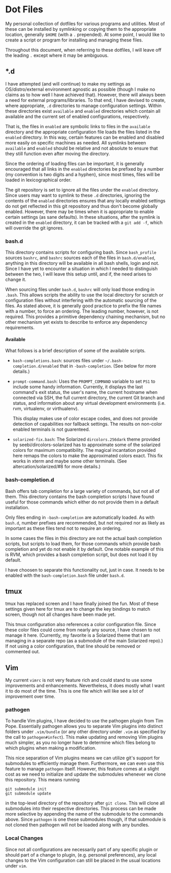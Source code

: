 # Dot Files

My personal collection of dotfiles for various programs and utilities.
Most of these can be installed by symlinking or copying them to the
appropriate location, generally `$HOME` (with a `.` prepended). At some
point, I would like to create a script or program for installing and
managing these files.

Throughout this document, when referring to these dotfiles, I will leave
off the leading `.` except where it may be ambiguous.

## \*.d

I have attempted (and will continue) to make my settings as
OS/distro/external environment agnostic as possible (though I make no
claims as to how well I have achieved that). However, there will always
been a need for external programs/libraries. To that end, I have devised
to create, where appropriate, `.d` directories to manage configuration
settings. Within these directories exist `available` and `enabled`
directories which contain all available and the current set of enabled
configurations, respectively.

That is, the files in `enabled` are symbolic links to files in the
`available` directory and the appropriate configuration file loads the
files listed in the `enabled` directory. In this way, certain features
can be enabled and disabled more easily on specific machines as needed.
All symlinks between `available` and `enabled` should be relative and
not absolute to ensure that they still function even after moving the
directory.

Since the ordering of loading files can be important, it is generally
encouraged that all links in the `enabled` directories be prefixed by a
number (my convention is two digits and a hyphen), since most times,
files will be loaded in lexicographical order.

The git repository is set to ignore all the files under the `enabled`
directory. Since users may want to symlink to these `.d` directories,
ignoring the contents of the `enabled` directories ensures that any
locally enabled settings do not get reflected in this git repository and
thus don't become globally enabled. However, there may be times when it
is appropriate to enable certain settings (as sane defaults). In these
situations, after the symlink is created in the `enabled` directory, it
can be tracked with a `git add -f`, which will override the git ignores.

### bash.d

This directory contains scripts for configuring bash. Since
`bash_profile` sources `bashrc`, and `bashrc` sources each of the files
in `bash.d/enabled`, anything in this directory will be available in all
bash shells, login and not. Since I have yet to encounter a situation in
which I needed to distinguish between the two, I will leave this setup
until, and if, the need arises to change it.

When sourcing files under `bash.d`, `bashrc` will only load those ending
in `.bash`. This allows scripts the ability to use the local directory
for scratch or configuration files without interfering with the
automatic sourcing of the files. As stated above, it is generally good
practice to prefix the file names with a number, to force an ordering.
The leading number, however, is not required. This provides a primitive
dependency chaining mechanism, but no other mechanism yet exists to
describe to enforce any dependency requirements.

#### Available

What follows is a brief description of some of the available scripts.

*   `bash-completions.bash`: sources files under
    `~/.bash-completion.d/enabled` that in `-bash-completion`. (See
    below for more details.)

*   `prompt-command.bash`: Uses the `PROMPT_COMMAND` variable to set
    `PS1` to include some handy information. Currently, it displays the
    last command's exit status, the user's name, the current hostname
    when connected via SSH, the full current directory, the current Git
    branch and status, and information about any virtual development
    environments (i.e. rvm, virtualenv, or virthualenv).

    This display makes use of color escape codes, and does not provide
    detection of capabilities nor fallback settings. The results on
    non-color enabled terminals is not guarenteed.

*   `solarized-fix.bash`: The Solarized `dircolors.256dark` theme
    provided by seebi/dircolors-solarized has to approximate some of the
    solarized colors for maximum compatibility. The magical incantation
    provided here remaps the colors to make the approximated colors
    exact. This fix works in xterm and maybe some other terminals. (See
    altercation/solarized/#8 for more details.)

### bash-completion.d

Bash offers tab completion for a large variety of commands, but not all
of them. This directory contains the bash completion scripts I have
found useful for those commands which either do not provide them in a
default installation.

Only files ending in `-bash-completion` are automatically loaded. As
with `bash.d`, number prefixes are recommended, but not required nor as
likely as important as these files tend not to require an ordering.

In some cases the files in this directory are not the actual bash
completion scripts, but scripts to load them, for those commands which
provide bash completion and yet do not enable it by default. One notable
example of this is RVM, which provides a bash completion script, but
does not load it by default.

I have choosen to separate this functionality out, just in case. It
needs to be enabled with the `bash-completion.bash` file under `bash.d`.

## tmux

tmux has replaced screen and I have finally joined the fun. Most of
these settings given here for tmux are to change the key bindings to
match screen, though not all changes have been made yet.

This tmux configuration also references a color configuration file.
Since these color files could come from nearly any source, I have chosen
to not manage it here. (Currently, my favorite is a Solarized theme that
I am managing in a separate repo (as a submodule of the main Solarized
repo).) If not using a color configuration, that line should be removed
or commented out.

## Vim

My current `vimrc` is not very feature rich and could stand to use some
improvements and enhancements. Nevertheless, it does mostly what I want
it to do most of the time. This is one file which will like see a lot of
improvement over time.

### pathogen

To handle Vim plugins, I have decided to use the pathogen plugin from
Tim Pope. Essentially pathogen allows you to separate Vim plugins into
distinct folders under `.vim/bundle` (or any other directory under
`.vim` as specified by the call to `pathogen#infect`). This make
updating and removing Vim plugins much simpler, as you no longer have to
determine which files belong to which plugins when making a
modification.

This nice separation of Vim plugins means we can utilize git's support
for submodules to efficiently manage them. Furthermore, we can even use
this feature to manage `pathogen` itself. However, this feature comes at
a slight cost as we need to initialize and update the submodules
whenever we clone this repository. This means running

    git submodule init
    git submodule update

in the top-level directory of the repository after `git clone`. This
will clone all submodules into their respective directories. This
process can be made more selective by appending the name of the
submodule to the commands above. Since `pathogen` is one these
submodules though, if that submodule is not cloned then pathogen will
not be loaded along with any bundles.

### Local Changes

Since not all configurations are necessarily part of any specific plugin
or should part of a change to plugin, (e.g. personal preferences), any
local changes to the Vim configuration can still be placed in the usual
locations under `vim`.

